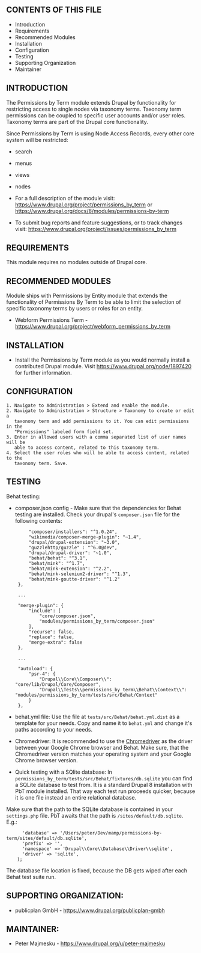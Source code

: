 CONTENTS OF THIS FILE
---------------------

 * Introduction
 * Requirements
 * Recommended Modules
 * Installation
 * Configuration
 * Testing
 * Supporting Organization
 * Maintainer


INTRODUCTION
------------

The Permissions by Term module extends Drupal by functionality for restricting
access to single nodes via taxonomy terms. Taxonomy term permissions can be
coupled to specific user accounts and/or user roles. Taxonomy terms are part of
the Drupal core functionality.

Since Permissions by Term is using Node Access Records, every other core system
will be restricted:

 * search
 * menus
 * views
 * nodes

 * For a full description of the module visit:
   https://www.drupal.org/project/permissions_by_term
   or
   https://www.drupal.org/docs/8/modules/permissions-by-term

 * To submit bug reports and feature suggestions, or to track changes visit:
   https://www.drupal.org/project/issues/permissions_by_term


REQUIREMENTS
------------

This module requires no modules outside of Drupal core.


RECOMMENDED MODULES
-------------------

Module ships with Permissions by Entity module that extends the functionality of
Permissions By Term to be able to limit the selection of specific taxonomy terms
by users or roles for an entity.

* Webform Permissions Term -
  https://www.drupal.org/project/webform_permissions_by_term


INSTALLATION
------------

 * Install the Permissions by Term module as you would normally install a
   contributed Drupal module. Visit https://www.drupal.org/node/1897420 for
   further information.


CONFIGURATION
-------------

    1. Navigate to Administration > Extend and enable the module.
    2. Navigate to Administration > Structure > Taxonomy to create or edit a
       taxonomy term and add permissions to it. You can edit permissions in the
       "Permissions" labeled form field set.
    3. Enter in allowed users with a comma separated list of user names will be
       able to access content, related to this taxonomy term.
    4. Select the user roles who will be able to access content, related to the
       taxonomy term. Save.


TESTING
-------

Behat testing:

 * composer.json config - Make sure that the dependencies for Behat testing are
   installed. Check your drupal's `composer.json` file for the following
   contents:
   ```"require": {
        "composer/installers": "^1.0.24",
        "wikimedia/composer-merge-plugin": "~1.4",
        "drupal/drupal-extension": "~3.0",
        "guzzlehttp/guzzle" : "^6.0@dev",
        "drupal/drupal-driver": "~1.0",
        "behat/behat": "^3.1",
        "behat/mink": "^1.7",
        "behat/mink-extension": "^2.2",
        "behat/mink-selenium2-driver": "^1.3",
        "behat/mink-goutte-driver": "^1.2"
    },

    ...

    "merge-plugin": {
        "include": [
            "core/composer.json",
            "modules/permissions_by_term/composer.json"
        ],
        "recurse": false,
        "replace": false,
        "merge-extra": false
    },

    ...

    "autoload": {
        "psr-4": {
            "Drupal\\Core\\Composer\\": "core/lib/Drupal/Core/Composer",
            "Drupal\\Tests\\permissions_by_term\\Behat\\Context\\": "modules/permissions_by_term/tests/src/Behat/Context"
        }
    },
    ```

 * behat.yml file: Use the file at `tests/src/Behat/behat.yml.dist` as a
   template for your needs. Copy and name it to `behat.yml` and change it's
   paths according to your needs.

 * Chromedriver: It is recommended to use the
   [Chromedriver](https://sites.google.com/a/chromium.org/chromedriver/) as the
   driver between your Google Chrome browser and Behat. Make sure, that the
   Chromedriver version matches your operating system and your Google Chrome
   browser version.

 * Quick testing with a SQlite database: In
   `permissions_by_term/tests/src/Behat/fixtures/db.sqlite` you can find a
   SQLite database to test from. It is a standard Drupal 8 installation with PbT
   module installed. That way each test run proceeds quicker, because it is one
   file instead an entire relational database.

Make sure that the path to the SQLite database is contained in your
`settings.php` file. PbT awaits that the path is
`/sites/default/db.sqlite`. E.g.:
``` $databases['default']['default'] = array (
      'database' => '/Users/peter/Dev/mamp/permissions-by-term/sites/default/db.sqlite',
      'prefix' => '',
      'namespace' => 'Drupal\\Core\\Database\\Driver\\sqlite',
      'driver' => 'sqlite',
    );
```

The database file location is fixed, because the DB gets wiped after each Behat
test suite run.


SUPPORTING ORGANIZATION:
------------------------

 * publicplan GmbH - https://www.drupal.org/publicplan-gmbh

MAINTAINER:
-----------

 * Peter Majmesku - https://www.drupal.org/u/peter-majmesku
